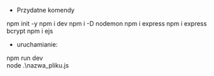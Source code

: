 - Przydatne komendy

npm init -y 
npm i dev
npm i -D nodemon 
npm i express 
npm i express bcrypt
npm i ejs

- uruchamianie:

npm run dev   
node .\nazwa_pliku.js 
